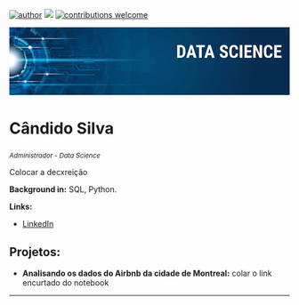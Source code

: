 [![author](https://img.shields.io/badge/author-candidosilva-red.svg)](https://www.linkedin.com/in/cândidosilva) [![](https://img.shields.io/badge/python-3.7+-blue.svg)](https://www.python.org/downloads/release/python-365/) [![contributions welcome](https://img.shields.io/badge/contributions-welcome-brightgreen.svg?style=flat)](https://github.com/carlosfab/data_science/issues)

<p align="center">
  <img src="banner.png" >
</p>

# Cândido Silva
<sub>*Administrador - Data Science*</sub>

Colocar a decxreição


**Background in:** SQL, Python.

**Links:**
* [LinkedIn](https://www.linkedin.com/in/cândidosilva)



## Projetos:

* **Analisando os dados do Airbnb da cidade de Montreal:** colar o link encurtado do notebook

---




